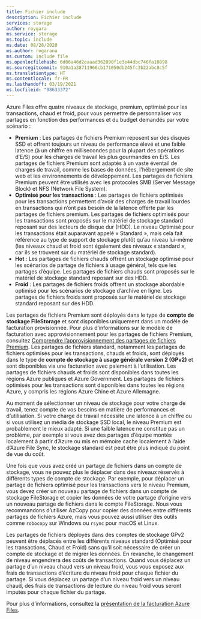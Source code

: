 ```yaml
---
title: Fichier include
description: Fichier include
services: storage
author: roygara
ms.service: storage
ms.topic: include
ms.date: 08/28/2020
ms.author: rogarana
ms.custom: include file
ms.openlocfilehash: 6d06a46d2eaaad362890f1e3e44dbc746fa10898
ms.sourcegitcommit: 910a1a38711966cb171050db245fc3b22abc8c5f
ms.translationtype: HT
ms.contentlocale: fr-FR
ms.lasthandoff: 03/19/2021
ms.locfileid: "98633372"
---
```

Azure Files offre quatre niveaux de stockage, premium, optimisé pour les transactions, chaud et froid, pour vous permettre de personnaliser vos partages en fonction des performances et du budget demandés par votre scénario :

- **Premium** : Les partages de fichiers Premium reposent sur des disques SSD et offrent toujours un niveau de performance élevé et une faible latence (à un chiffre en millisecondes pour la plupart des opérations d’E/S) pour les charges de travail les plus gourmandes en E/S. Les partages de fichiers Premium sont adaptés à un vaste éventail de charges de travail, comme les bases de données, l’hébergement de site web et les environnements de développement. Les partages de fichiers Premium peuvent être utilisés avec les protocoles SMB (Server Message Block) et NFS (Network File System).
- **Optimisé pour les transactions** : Les partages de fichiers optimisés pour les transactions permettent d’avoir des charges de travail lourdes en transactions qui n’ont pas besoin de la latence offerte par les partages de fichiers premium. Les partages de fichiers optimisés pour les transactions sont proposés sur le matériel de stockage standard reposant sur des lecteurs de disque dur (HDD). Le niveau Optimisé pour les transactions était auparavant appelé « Standard », mais cela fait référence au type de support de stockage plutôt qu’au niveau lui-même (les niveaux chaud et froid sont également des niveaux « standard », car ils se trouvent sur du matériel de stockage standard).
- **Hot** : Les partages de fichiers chauds offrent un stockage optimisé pour les scénarios de partage de fichiers à usage général, tels que les partages d’équipe. Les partages de fichiers chauds sont proposés sur le matériel de stockage standard reposant sur des HDD.
- **Froid** : Les partages de fichiers froids offrent un stockage abordable optimisé pour les scénarios de stockage d’archive en ligne. Les partages de fichiers froids sont proposés sur le matériel de stockage standard reposant sur des HDD.

Les partages de fichiers Premium sont déployés dans le type de **compte de stockage FileStorage** et sont disponibles uniquement dans un modèle de facturation provisionnée. Pour plus d’informations sur le modèle de facturation avec approvisionnement pour les partages de fichiers Premium, consultez [Comprendre l’approvisionnement des partages de fichiers Premium](../articles/storage/files/understanding-billing.md#provisioned-model). Les partages de fichiers standard, notamment les partages de fichiers optimisés pour les transactions, chauds et froids, sont déployés dans le type de **compte de stockage à usage générale version 2 (GPv2)** et sont disponibles via une facturation avec paiement à l’utilisation. Les partages de fichiers chauds et froids sont disponibles dans toutes les régions Azure publiques et Azure Government. Les partages de fichiers optimisés pour les transactions sont disponibles dans toutes les régions Azure, y compris les régions Azure Chine et Azure Allemagne.

Au moment de sélectionner un niveau de stockage pour votre charge de travail, tenez compte de vos besoins en matière de performances et d’utilisation. Si votre charge de travail nécessite une latence à un chiffre ou si vous utilisez un média de stockage SSD local, le niveau Premium est probablement le mieux adapté. Si une faible latence ne constitue pas un problème, par exemple si vous avez des partages d’équipe montés localement à partir d’Azure ou mis en mémoire cache localement à l’aide d’Azure File Sync, le stockage standard est peut être plus indiqué du point de vue du coût.

Une fois que vous avez créé un partage de fichiers dans un compte de stockage, vous ne pouvez plus le déplacer dans des niveaux réservés à différents types de compte de stockage. Par exemple, pour déplacer un partage de fichiers optimisé pour les transactions vers le niveau Premium, vous devez créer un nouveau partage de fichiers dans un compte de stockage FileStorage et copier les données de votre partage d’origine vers un nouveau partage de fichiers dans le compte FileStorage. Nous vous recommandons d’utiliser AzCopy pour copier des données entre différents partages de fichiers Azure, mais vous pouvez aussi utiliser des outils comme `robocopy` sur Windows ou `rsync` pour macOS et Linux. 

Les partages de fichiers déployés dans des comptes de stockage GPv2 peuvent être déplacés entre les différents niveaux standard (Optimisé pour les transactions, Chaud et Froid) sans qu’il soit nécessaire de créer un compte de stockage et de migrer les données. En revanche, le changement de niveau engendrera des coûts de transactions. Quand vous déplacez un partage d’un niveau chaud vers un niveau froid, vous vous exposez aux frais de transactions d’écriture du niveau froid pour chaque fichier du partage. Si vous déplacez un partage d’un niveau froid vers un niveau chaud, des frais de transactions de lecture du niveau froid vous seront imputés pour chaque fichier du partage.

Pour plus d’informations, consultez la [présentation de la facturation Azure Files](../articles/storage/files/understanding-billing.md).
